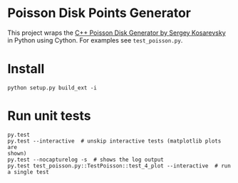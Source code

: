 Poisson Disk Points Generator
=============================

This project wraps the [C++ Poisson Disk Generator by Sergey Kosarevsky](https://github.com/corporateshark/poisson-disk-generator) in Python using Cython. For examples see ``test_poisson.py``.

# Install

    python setup.py build_ext -i

# Run unit tests

```
py.test
py.test --interactive  # unskip interactive tests (matplotlib plots are
shown)
py.test --nocapturelog -s  # shows the log output
py.test test_poisson.py::TestPoisson::test_4_plot --interactive  # run a single test
```

